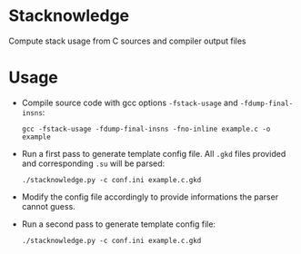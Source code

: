 # Stacknowledge
Compute stack usage from C sources and compiler output files


# Usage

-  Compile source code with gcc options `-fstack-usage` and `-fdump-final-insns`:

	```
	gcc -fstack-usage -fdump-final-insns -fno-inline example.c -o example
	```

-  Run a first pass to generate template config file. All `.gkd` files provided and corresponding `.su` will be parsed:

	```
	./stacknowledge.py -c conf.ini example.c.gkd
	```

-  Modify the config file accordingly to provide informations the parser cannot guess.

-  Run a second pass to generate template config file:

	```
	./stacknowledge.py -c conf.ini example.c.gkd
	```


